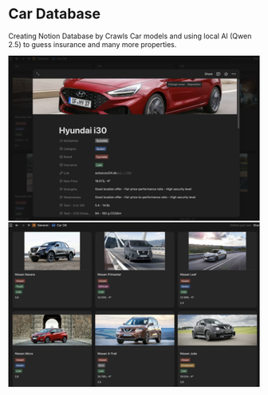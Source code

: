 # Car Database

Creating Notion Database by Crawls Car models and using local AI (Qwen 2.5) to guess insurance and many more properties.

![screenshot](Screenshot1.png)
![screenshot](Screenshot2.png)